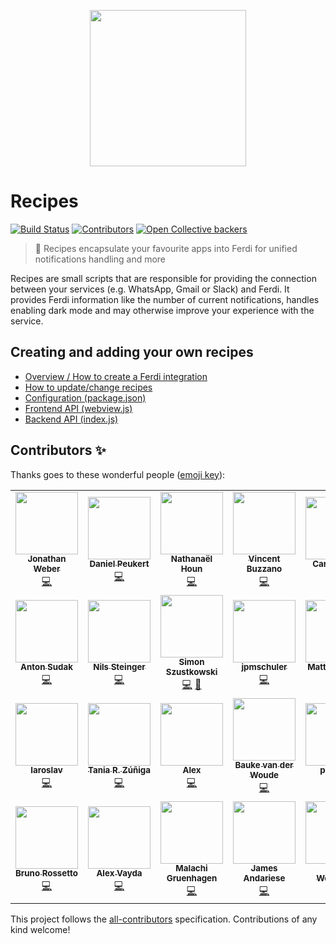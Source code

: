 <p align="center">
    <a href="https://getferdi.com/services">
      <img src="./logo.svg" alt="" width="250"/>
    </a>
</p>

# Recipes

<p>
  <a href="https://github.com/getferdi/recipes/actions/workflows/builds.yml"><img alt="Build Status" src="https://github.com/getferdi/recipes/actions/workflows/builds.yml/badge.svg?branch=master&event=push"></a>
  <!-- ALL-CONTRIBUTORS-BADGE:START - Do not remove or modify this section -->
<a href='#contributors-'><img src='https://img.shields.io/badge/contributors-27-default.svg?logo=github' alt='Contributors'/></a>
<!-- ALL-CONTRIBUTORS-BADGE:END -->
  <a href="#backers-via-opencollective"><img alt="Open Collective backers" src="https://img.shields.io/opencollective/backers/getferdi?logo=open-collective"></a>
</p>

> 🍰 Recipes encapsulate your favourite apps into Ferdi for unified notifications handling and more

Recipes are small scripts that are responsible for providing the connection between your services (e.g. WhatsApp, Gmail or Slack) and Ferdi. It provides Ferdi information like the number of current notifications, handles enabling dark mode and may otherwise improve your experience with the service.

## Creating and adding your own recipes

* [Overview / How to create a Ferdi integration](docs/integration.md)
* [How to update/change recipes](docs/updating.md)
* [Configuration (package.json)](docs/configuration.md)
* [Frontend API (webview.js)](docs/frontend_api.md)
* [Backend API (index.js)](docs/backend_api.md)

## Contributors ✨

Thanks goes to these wonderful people ([emoji key](https://allcontributors.org/docs/en/emoji-key)):

<!-- ALL-CONTRIBUTORS-LIST:START - Do not remove or modify this section -->
<!-- prettier-ignore-start -->
<!-- markdownlint-disable -->
<table>
  <tr>
    <td align="center"><a href="https://github.com/bejonwe"><img src="https://avatars.githubusercontent.com/u/1766000?v=4?s=100" width="100px;" alt=""/><br /><sub><b>Jonathan Weber</b></sub></a><br /><a href="https://github.com/getferdi/recipes/commits?author=bejonwe" title="Code">💻</a></td>
    <td align="center"><a href="https://gitlab.com/dpeukert"><img src="https://avatars.githubusercontent.com/u/3451904?v=4?s=100" width="100px;" alt=""/><br /><sub><b>Daniel Peukert</b></sub></a><br /><a href="https://github.com/getferdi/recipes/commits?author=dpeukert" title="Code">💻</a></td>
    <td align="center"><a href="http://www.nathanaelhoun.fr"><img src="https://avatars.githubusercontent.com/u/45119518?v=4?s=100" width="100px;" alt=""/><br /><sub><b>Nathanaël Houn</b></sub></a><br /><a href="https://github.com/getferdi/recipes/commits?author=nathanaelhoun" title="Code">💻</a></td>
    <td align="center"><a href="https://github.com/vbuzzano"><img src="https://avatars.githubusercontent.com/u/280143?v=4?s=100" width="100px;" alt=""/><br /><sub><b>Vincent Buzzano</b></sub></a><br /><a href="https://github.com/getferdi/recipes/commits?author=vbuzzano" title="Code">💻</a></td>
    <td align="center"><a href="http://azkware.net"><img src="https://avatars.githubusercontent.com/u/1644021?v=4?s=100" width="100px;" alt=""/><br /><sub><b>Carlos Solís</b></sub></a><br /><a href="https://github.com/getferdi/recipes/commits?author=csolisr" title="Code">💻</a></td>
    <td align="center"><a href="http://www.ruippeixotog.net"><img src="https://avatars.githubusercontent.com/u/613493?v=4?s=100" width="100px;" alt=""/><br /><sub><b>Rui Gonçalves</b></sub></a><br /><a href="https://github.com/getferdi/recipes/commits?author=ruippeixotog" title="Code">💻</a></td>
    <td align="center"><a href="https://github.com/deadmeu"><img src="https://avatars.githubusercontent.com/u/12111013?v=4?s=100" width="100px;" alt=""/><br /><sub><b>deadmeu</b></sub></a><br /><a href="https://github.com/getferdi/recipes/commits?author=deadmeu" title="Code">💻</a></td>
  </tr>
  <tr>
    <td align="center"><a href="https://github.com/ZwS"><img src="https://avatars.githubusercontent.com/u/2487205?v=4?s=100" width="100px;" alt=""/><br /><sub><b>Anton Sudak</b></sub></a><br /><a href="https://github.com/getferdi/recipes/commits?author=ZwS" title="Code">💻</a></td>
    <td align="center"><a href="https://voidptr.de"><img src="https://avatars.githubusercontent.com/u/2692085?v=4?s=100" width="100px;" alt=""/><br /><sub><b>Nils Steinger</b></sub></a><br /><a href="https://github.com/getferdi/recipes/commits?author=n-st" title="Code">💻</a></td>
    <td align="center"><a href="http://blog.simonszu.de"><img src="https://avatars.githubusercontent.com/u/700707?v=4?s=100" width="100px;" alt=""/><br /><sub><b>Simon Szustkowski</b></sub></a><br /><a href="https://github.com/getferdi/recipes/commits?author=simonszu" title="Code">💻</a> <a href="https://github.com/getferdi/recipes/pulls?q=is%3Apr+reviewed-by%3Asimonszu" title="Reviewed Pull Requests">👀</a></td>
    <td align="center"><a href="https://github.com/jpmschuler"><img src="https://avatars.githubusercontent.com/u/12411176?v=4?s=100" width="100px;" alt=""/><br /><sub><b>jpmschuler</b></sub></a><br /><a href="https://github.com/getferdi/recipes/commits?author=jpmschuler" title="Code">💻</a></td>
    <td align="center"><a href="http://panz3r.dev"><img src="https://avatars.githubusercontent.com/u/1754457?v=4?s=100" width="100px;" alt=""/><br /><sub><b>Mattia Panzeri</b></sub></a><br /><a href="https://github.com/getferdi/recipes/commits?author=panz3r" title="Code">💻</a></td>
    <td align="center"><a href="http://briankendall.net"><img src="https://avatars.githubusercontent.com/u/7917884?v=4?s=100" width="100px;" alt=""/><br /><sub><b>Brian Kendall</b></sub></a><br /><a href="https://github.com/getferdi/recipes/commits?author=briankendall" title="Code">💻</a></td>
    <td align="center"><a href="http://maxmd.xyz"><img src="https://avatars.githubusercontent.com/u/25101871?v=4?s=100" width="100px;" alt=""/><br /><sub><b>Maxime Marty-Dessus</b></sub></a><br /><a href="https://github.com/getferdi/recipes/commits?author=maximeMD" title="Code">💻</a></td>
  </tr>
  <tr>
    <td align="center"><a href="https://crtweb.ru/"><img src="https://avatars.githubusercontent.com/u/5560310?v=4?s=100" width="100px;" alt=""/><br /><sub><b>Iaroslav</b></sub></a><br /><a href="https://github.com/getferdi/recipes/commits?author=RainGrid" title="Code">💻</a></td>
    <td align="center"><a href="https://github.com/TanZng"><img src="https://avatars.githubusercontent.com/u/25267490?v=4?s=100" width="100px;" alt=""/><br /><sub><b>Tania R. Zúñiga</b></sub></a><br /><a href="https://github.com/getferdi/recipes/commits?author=TanZng" title="Code">💻</a></td>
    <td align="center"><a href="https://github.com/bpwned"><img src="https://avatars.githubusercontent.com/u/446744?v=4?s=100" width="100px;" alt=""/><br /><sub><b>Alex</b></sub></a><br /><a href="https://github.com/getferdi/recipes/commits?author=bpwned" title="Code">💻</a></td>
    <td align="center"><a href="https://github.com/baukevdw"><img src="https://avatars.githubusercontent.com/u/6784391?v=4?s=100" width="100px;" alt=""/><br /><sub><b>Bauke van der Woude</b></sub></a><br /><a href="https://github.com/getferdi/recipes/commits?author=baukevdw" title="Code">💻</a></td>
    <td align="center"><a href="https://github.com/pesader"><img src="https://avatars.githubusercontent.com/u/65264536?v=4?s=100" width="100px;" alt=""/><br /><sub><b>pesader</b></sub></a><br /><a href="https://github.com/getferdi/recipes/commits?author=pesader" title="Code">💻</a></td>
    <td align="center"><a href="https://github.com/tukiplus"><img src="https://avatars.githubusercontent.com/u/98679174?v=4?s=100" width="100px;" alt=""/><br /><sub><b>tukiplus</b></sub></a><br /><a href="https://github.com/getferdi/recipes/commits?author=tukiplus" title="Code">💻</a></td>
    <td align="center"><a href="https://www.linkedin.com/in/link2ravig/"><img src="https://avatars.githubusercontent.com/u/3313079?v=4?s=100" width="100px;" alt=""/><br /><sub><b>Ravindra Gullapalli</b></sub></a><br /><a href="https://github.com/getferdi/recipes/commits?author=ravindragullapalli" title="Code">💻</a></td>
  </tr>
  <tr>
    <td align="center"><a href="https://github.com/brunoccr"><img src="https://avatars.githubusercontent.com/u/5890352?v=4?s=100" width="100px;" alt=""/><br /><sub><b>Bruno Rossetto</b></sub></a><br /><a href="https://github.com/getferdi/recipes/commits?author=brunoccr" title="Code">💻</a></td>
    <td align="center"><a href="https://github.com/wajda"><img src="https://avatars.githubusercontent.com/u/795479?v=4?s=100" width="100px;" alt=""/><br /><sub><b>Alex Vayda</b></sub></a><br /><a href="https://github.com/getferdi/recipes/commits?author=wajda" title="Code">💻</a></td>
    <td align="center"><a href="https://github.com/nurse-the-code"><img src="https://avatars.githubusercontent.com/u/68450431?v=4?s=100" width="100px;" alt=""/><br /><sub><b>Malachi Gruenhagen</b></sub></a><br /><a href="https://github.com/getferdi/recipes/commits?author=nurse-the-code" title="Code">💻</a></td>
    <td align="center"><a href="https://github.com/jamesandariese"><img src="https://avatars.githubusercontent.com/u/2583421?v=4?s=100" width="100px;" alt=""/><br /><sub><b>James Andariese</b></sub></a><br /><a href="https://github.com/getferdi/recipes/commits?author=jamesandariese" title="Code">💻</a></td>
    <td align="center"><a href="http://linkedin.com/in/arun-woosaree"><img src="https://avatars.githubusercontent.com/u/8227297?v=4?s=100" width="100px;" alt=""/><br /><sub><b>Arun Woosaree</b></sub></a><br /><a href="https://github.com/getferdi/recipes/commits?author=Arunscape" title="Code">💻</a></td>
    <td align="center"><a href="https://github.com/Lawrence-ux"><img src="https://avatars.githubusercontent.com/u/39221871?v=4?s=100" width="100px;" alt=""/><br /><sub><b>Carter Poe</b></sub></a><br /><a href="https://github.com/getferdi/recipes/pulls?q=is%3Apr+reviewed-by%3ALawrence-ux" title="Reviewed Pull Requests">👀</a></td>
  </tr>
</table>

<!-- markdownlint-restore -->
<!-- prettier-ignore-end -->

<!-- ALL-CONTRIBUTORS-LIST:END -->

This project follows the [all-contributors](https://github.com/all-contributors/all-contributors) specification. Contributions of any kind welcome!
